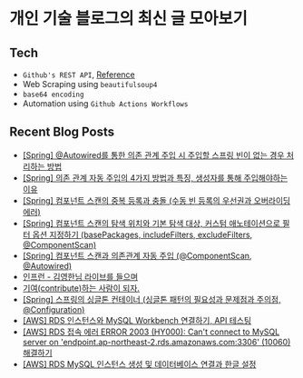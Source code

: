 # 개인 기술 블로그의 최신 글 모아보기 <br> 
 ## Tech 
 - `Github's REST API`, [Reference](https://docs.github.com/ko/rest/repos/contents?apiVersion=2022-11-28#create-or-update-file-contents) 
 - Web Scraping using `beautifulsoup4` 
 - `base64 encoding` 
 - Automation using `Github Actions Workflows` 

 ## Recent Blog Posts 


- [[Spring] @Autowired를 통한 의존 관계 주입 시 주입할 스프링 빈이 없는 경우 처리하는 방법](https://dream-and-develop.tistory.com/434)
- [[Spring] 의존 관계 자동 주입의 4가지 방법과 특징, 생성자를 통해 주입해야하는 이유](https://dream-and-develop.tistory.com/433)
- [[Spring] 컴포넌트 스캔의 중복 등록과 충돌 (수동 빈 등록의 우선권과 오버라이딩 에러)](https://dream-and-develop.tistory.com/431)
- [[Spring] 컴포넌트 스캔의 탐색 위치와 기본 탐색 대상, 커스텀 애노테이션으로 필터 옵션 지정하기 (basePackages, includeFilters, excludeFilters, @ComponentScan)](https://dream-and-develop.tistory.com/429)
- [[Spring] 컴포넌트 스캔과 의존관계 자동 주입 (@ComponentScan, @Autowired)](https://dream-and-develop.tistory.com/428)
- [인프런 - 김영한님 라이브를 들으며](https://dream-and-develop.tistory.com/424)
- [기여(contribute)하는 사람이 되자.](https://dream-and-develop.tistory.com/423)
- [[Spring] 스프링의 싱글톤 컨테이너 (싱글톤 패턴의 필요성과 문제점과 주의점, @Configuration)](https://dream-and-develop.tistory.com/419)
- [[AWS] RDS 인스턴스와 MySQL Workbench 연결하기, API 테스팅](https://dream-and-develop.tistory.com/417)
- [[AWS] RDS 접속 에러 ERROR 2003 (HY000): Can't connect to MySQL server on 'endpoint.ap-northeast-2.rds.amazonaws.com:3306' (10060) 해결하기](https://dream-and-develop.tistory.com/416)
- [[AWS] RDS MySQL 인스턴스 생성 및 데이터베이스 연결과 한글 설정](https://dream-and-develop.tistory.com/415)
